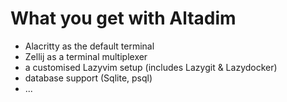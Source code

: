 # What you get with Altadim

- Alacritty as the default terminal
- Zellij as a terminal multiplexer
- a customised Lazyvim setup (includes Lazygit & Lazydocker)
- database support (Sqlite, psql)
- ...
